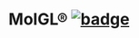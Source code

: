 <h1 align="center">MolGL®&nbsp;<a href="https://github.com/MolGL/MolGL/blob/master/LICENSE"><img src="https://img.shields.io/badge/license-Apache-blue.svg" alt="badge"></a></h1>
